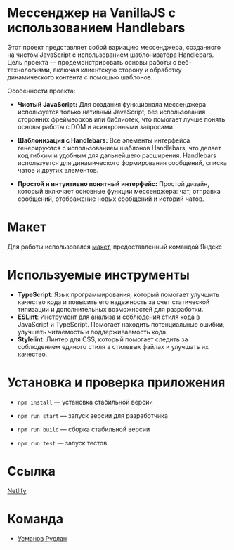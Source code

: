 # Мессенджер на VanillaJS с использованием Handlebars

Этот проект представляет собой вариацию мессенджера, созданного на чистом JavaScript с использованием шаблонизатора Handlebars. Цель проекта — продемонстрировать основы работы с веб-технологиями, включая клиентскую сторону и обработку динамического контента с помощью шаблонов.

Особенности проекта:

- **Чистый JavaScript:** Для создания функционала мессенджера используется только нативный JavaScript, без использования сторонних фреймворков или библиотек, что помогает лучше понять основы работы с DOM и асинхронными запросами.

- **Шаблонизация с Handlebars:** Все элементы интерфейса генерируются с использованием шаблонов Handlebars, что делает код гибким и удобным для дальнейшего расширения. Handlebars используется для динамического формирования сообщений, списка чатов и других элементов.

- **Простой и интуитивно понятный интерфейс:** Простой дизайн, который включает основные функции мессенджера: чат, отправка сообщений, отображение новых сообщений и историй чатов.

# Макет

Для работы использовался [макет](https://www.figma.com/design/jF5fFFzgGOxQeB4CmKWTiE/Chat_external_link?node-id=0-1&node-type=canvas&t=PakK5PntolGk4YsW-0), предоставленный командой Яндекс

# Используемые инструменты

- **TypeScript**: Язык программирования, который помогает улучшить качество кода и повысить его надежность за счет статической типизации и дополнительных возможностей для разработки.
- **ESLint**: Инструмент для анализа и соблюдения стиля кода в JavaScript и TypeScript. Помогает находить потенциальные ошибки, улучшать читаемость и поддерживаемость кода.
- **Stylelint**: Линтер для CSS, который помогает следить за соблюдением единого стиля в стилевых файлах и улучшать их качество.

# Установка и проверка приложения

- `npm install` — установка стабильной версии

- `npm run start` — запуск версии для разработчика

- `npm run build` — cборка стабильной версии

- `npm run test` — запуск тестов

# Ссылка

[Netlify](https://praktikum-usmanov.netlify.app)

# Команда

- [Усманов Руслан](https://github.com/Danon29)
